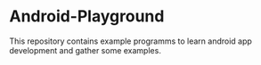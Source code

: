 Android-Playground
==================

This repository contains example programms to learn android app development and gather some examples.